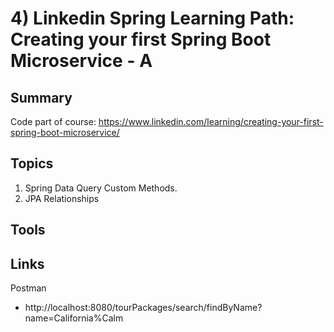 # 4) Linkedin Spring Learning Path: Creating your first Spring Boot Microservice - A
## Summary
Code part of course: https://www.linkedin.com/learning/creating-your-first-spring-boot-microservice/


## Topics
1) Spring Data Query Custom Methods.
2) JPA Relationships

## Tools

## Links
Postman
* http://localhost:8080/tourPackages/search/findByName?name=California%Calm